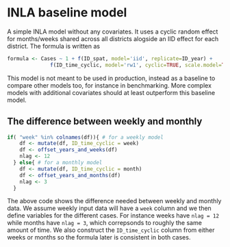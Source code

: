 # INLA baseline model
A simple INLA model without any covariates. It uses a cyclic random effect for months/weeks shared across all districts alogside an IID effect for each district. The formula is written as

```R
formula <- Cases ~ 1 + f(ID_spat, model='iid', replicate=ID_year) +
              f(ID_time_cyclic, model='rw1', cyclic=TRUE, scale.model=TRUE)
```
This model is not meant to be used in production, instead as a baseline to compare other models too, for instance in benchmarking. More complex models with additional covariates should at least outperform this baseline model.

## The difference between weekly and monthly
```R
if( "week" %in% colnames(df)){ # for a weekly model
    df <- mutate(df, ID_time_cyclic = week)
    df <- offset_years_and_weeks(df)
    nlag <- 12
  } else{ # for a monthly model
    df <- mutate(df, ID_time_cyclic = month)
    df <- offset_years_and_months(df)
    nlag <- 3
  }
```
The above code shows the difference needed between weekly and monthly data. We assume weekly input data will have a `week` column and we then define variables for the different cases. For instance weeks have `nlag = 12` while months have `nlag = 3`, which correpsonds to roughly the same amount of time. We also construct the `ID_time_cyclic` column from either weeks or months so the formula later is consistent in both cases.
